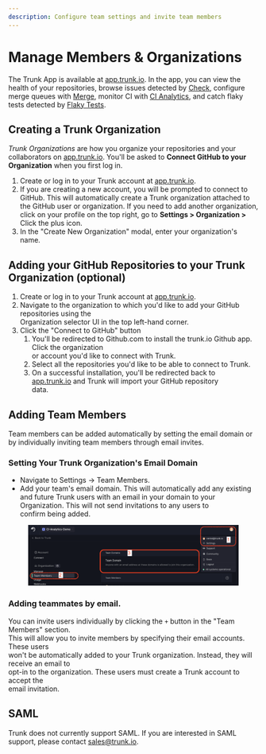 ```yaml
---
description: Configure team settings and invite team members
---
```


# Manage Members & Organizations

The Trunk App is available at [app.trunk.io](https://app.trunk.io/). In the app, you can view the health of your repositories, browse issues detected by [Check](../code-quality/#what-is-trunk-check), configure merge queues with [Merge](../merge-queue/), monitor CI with [CI Analytics](../ci-analytics/), and catch flaky tests detected by [Flaky Tests](../flaky-tests/).

## Creating a Trunk Organization <a href="#creating-a-trunk-organization" id="creating-a-trunk-organization"></a>

_Trunk Organizations_ are how you organize your repositories and your collaborators on [app.trunk.io](https://app.trunk.io/). You'll be asked to **Connect GitHub to your Organization** when you first log in.

1. Create or log in to your Trunk account at [app.trunk.io](https://app.trunk.io/).
2. If you are creating a new account, you will be prompted to connect to GitHub. This will automatically create a Trunk organization attached to the GitHub user or organization. If you need to add another organization, click on your profile on the top right, go to **Settings > Organization >** Click the plus icon.
3. In the "Create New Organization" modal, enter your organization's name.

## Adding your GitHub Repositories to your Trunk Organization (optional) <a href="#adding-your-github-repositories-to-your-trunk-organization-optional" id="adding-your-github-repositories-to-your-trunk-organization-optional"></a>

1. Create or log in to your Trunk account at [app.trunk.io](https://app.trunk.io/).
2. Navigate to the organization to which you'd like to add your GitHub repositories using the\
   Organization selector UI in the top left-hand corner.
3. Click the "Connect to GitHub" button
   1. You'll be redirected to Github.com to install the trunk.io Github app. Click the organization\
      or account you'd like to connect with Trunk.
   2. Select all the repositories you'd like to be able to connect to Trunk.
   3. On a successful installation, you'll be redirected back to\
      [app.trunk.io](https://app.trunk.io/) and Trunk will import your GitHub repository\
      data.

## Adding Team Members <a href="#inviting-teammates-to-your-trunk-organization" id="inviting-teammates-to-your-trunk-organization"></a>

Team members can be added automatically by setting the email domain or by individually inviting team members through email invites.

### Setting Your Trunk Organization's Email Domain <a href="#inviting-teammates-to-your-trunk-organization" id="inviting-teammates-to-your-trunk-organization"></a>

* Navigate to Settings → Team Members.
* Add your team's email domain. This will automatically add any existing and future Trunk users with an email in your domain to your Organization. This will not send invitations to any users to\
  confirm being added.

<figure><img src="../.gitbook/assets/image (3).png" alt=""><figcaption></figcaption></figure>

### Adding teammates by email.

You can invite users individually by clicking the `+` button in the "Team Members" section.\
This will allow you to invite members by specifying their email accounts. These users\
won't be automatically added to your Trunk organization. Instead, they will receive an email to\
opt-in to the organization. These users must create a Trunk account to accept the\
email invitation.

## SAML

Trunk does not currently support SAML. If you are interested in SAML support, please contact [sales@trunk.io](mailto:sales@trunk.io).

